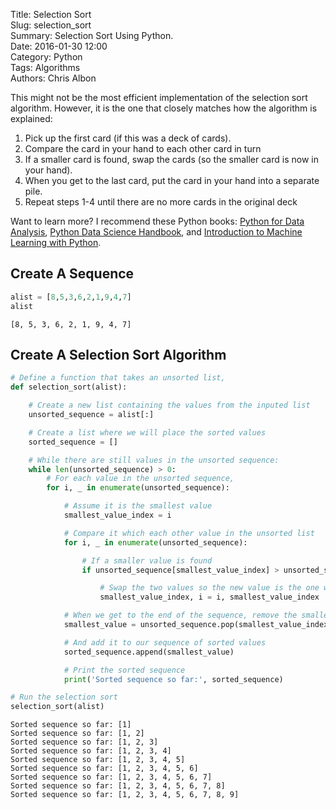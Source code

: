 Title: Selection Sort  
Slug: selection_sort  
Summary: Selection Sort Using Python.  
Date: 2016-01-30 12:00  
Category: Python  
Tags: Algorithms  
Authors: Chris Albon  

This might not be the most efficient implementation of the selection sort algorithm. However, it is the one that closely matches how the algorithm is explained:

1. Pick up the first card (if this was a deck of cards).
2. Compare the card in your hand to each other card in turn
3. If a smaller card is found, swap the cards (so the smaller card is now in your hand).
4. When you get to the last card, put the card in your hand into a separate pile.
5. Repeat steps 1-4 until there are no more cards in the original deck

Want to learn more? I recommend these Python books: [Python for Data Analysis](http://amzn.to/2ljV9wY), [Python Data Science Handbook](http://amzn.to/2m0mgMB), and [Introduction to Machine Learning with Python](http://amzn.to/2mjYiwK).

## Create A Sequence


```python
alist = [8,5,3,6,2,1,9,4,7]
alist
```




    [8, 5, 3, 6, 2, 1, 9, 4, 7]



## Create A Selection Sort Algorithm


```python
# Define a function that takes an unsorted list,
def selection_sort(alist):

    # Create a new list containing the values from the inputed list
    unsorted_sequence = alist[:]

    # Create a list where we will place the sorted values
    sorted_sequence = []

    # While there are still values in the unsorted sequence:
    while len(unsorted_sequence) > 0:
        # For each value in the unsorted sequence,
        for i, _ in enumerate(unsorted_sequence):

            # Assume it is the smallest value
            smallest_value_index = i

            # Compare it which each other value in the unsorted list
            for i, _ in enumerate(unsorted_sequence):

                # If a smaller value is found
                if unsorted_sequence[smallest_value_index] > unsorted_sequence[i]:

                    # Swap the two values so the new value is the one we think is the smallest
                    smallest_value_index, i = i, smallest_value_index

            # When we get to the end of the sequence, remove the smallest valued card
            smallest_value = unsorted_sequence.pop(smallest_value_index)

            # And add it to our sequence of sorted values
            sorted_sequence.append(smallest_value)

            # Print the sorted sequence
            print('Sorted sequence so far:', sorted_sequence)
```


```python
# Run the selection sort
selection_sort(alist)
```

    Sorted sequence so far: [1]
    Sorted sequence so far: [1, 2]
    Sorted sequence so far: [1, 2, 3]
    Sorted sequence so far: [1, 2, 3, 4]
    Sorted sequence so far: [1, 2, 3, 4, 5]
    Sorted sequence so far: [1, 2, 3, 4, 5, 6]
    Sorted sequence so far: [1, 2, 3, 4, 5, 6, 7]
    Sorted sequence so far: [1, 2, 3, 4, 5, 6, 7, 8]
    Sorted sequence so far: [1, 2, 3, 4, 5, 6, 7, 8, 9]
